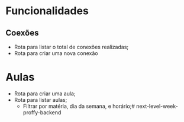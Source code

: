 # Funcionalidades

## Coexões

- Rota para listar o total de conexões realizadas;
- Rota para criar uma nova conexão

# Aulas

- Rota para criar uma aula;
- Rota para listar aulas;
  - Filtrar por matéria, dia da semana, e horário;# next-level-week-proffy-backend
